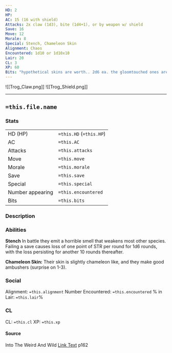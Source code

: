 ```yaml
---
HD: 2
HP: 
AC: 15 (16 with shield)
Attacks: 2x claw (1d3), bite (1d4+1), or by weapon w/ shield
Save: 16
Move: 12
Morale: 8
Special: Stench, Chameleon Skin
Alignment: Chaos
Encountered: 1d10 or 1d10x10
Lair: 20
CL: 3
XP: 60
Bits: "hypothetical skins are worth.. 2d6 ea. the gloomtouched ones are magical, provide surprise"
---
```

![[Trog_Claw.png]]
![[Trog_Shield.png]]
___

## `=this.file.name`

### Stats

|                  |                         |
| ---------------- | ----------------------- |
| HD (HP)          | `=this.HD` (`=this.HP`) |
| AC               | `=this.AC`              |
| Attacks          | `=this.attacks`         |
| Move             | `=this.move`            |
| Morale           | `=this.morale`          |
| Save             | `=this.save`            |
| Special          | `=this.special`         |
| Number appearing | `=this.encountered`     |
| Bits             | `=this.bits`            | 


### Description

### Abilities
**Stench** In battle they emit a horrible smell that weakens most other species. Failing a save causes loss of one point of STR per round for 1d6 rounds, with the loss persisting for another 10 rounds thereafter.

**Chameleon Skin:** Their skin is slightly chameleon like, and they make good ambushers (surprise on 1-3).


### Social
Alignment: `=this.alignment`
Number Encountered:  `=this.encountered`
% in Lair: `=this.lair`%

### CL
CL: `=this.cl`
XP: `=this.xp`

#### Source

Into The Weird And Wild
[Link Text](obsidian://open?vault=swords_and_wizardry_ref&file=dirname%2F) p162







